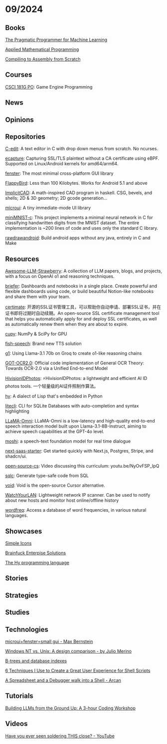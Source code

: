 # 09/2024

## Books
[The Pragmatic Programmer for Machine Learning](https://ppml.dev/)

[Applied Mathematical Programming](https://web.mit.edu/15.053/www/AMP.htm)

[Compiling to Assembly from Scratch](https://keleshev.com/compiling-to-assembly-from-scratch/#table-of-contents)

## Courses
[CSCI 181G PO](https://cs.pomona.edu/classes/cs181g/): Game Engine Programming

## News

## Opinions

## Repositories
[C-edit](https://github.com/velorek1/C-edit): A text editor in C with drop down menus from scratch. No ncurses.

[ecapture](https://github.com/gojue/ecapture): Capturing SSL/TLS plaintext without a CA certificate using eBPF. Supported on Linux/Android kernels for amd64/arm64.

[fenster](https://github.com/zserge/fenster): The most minimal cross-platform GUI library

[FlappyBird](https://github.com/VadimBoev/FlappyBird): Less than 100 Kilobytes. Works for Android 5.1 and above

[ImplicitCAD](https://github.com/Haskell-Things/ImplicitCAD): A math-inspired CAD program in haskell. CSG, bevels, and shells; 2D & 3D geometry; 2D gcode generation...

[microui](https://github.com/rxi/microui): A tiny immediate-mode UI library

[miniMNIST-c](https://github.com/konrad-gajdus/miniMNIST-c): This project implements a minimal neural network in C for classifying handwritten digits from the MNIST dataset. The entire implementation is ~200 lines of code and uses only the standard C library.

[rawdrawandroid](https://github.com/cnlohr/rawdrawandroid): Build android apps without any java, entirely in C and Make

## Resources
[Awesome-LLM-Strawberry](https://github.com/hijkzzz/Awesome-LLM-Strawberry): A collection of LLM papers, blogs, and projects, with a focus on OpenAI o1 and reasoning techniques.

[briefer](https://github.com/briefercloud/briefer): Dashboards and notebooks in a single place. Create powerful and flexible dashboards using code, or build beautiful Notion-like notebooks and share them with your team.

[certimate](https://github.com/usual2970/certimate): 开源的SSL证书管理工具，可以帮助你自动申请、部署SSL证书，并在证书即将过期时自动续期。An open-source SSL certificate management tool that helps you automatically apply for and deploy SSL certificates, as well as automatically renew them when they are about to expire.

[cupy](https://github.com/cupy/cupy): NumPy & SciPy for GPU

[fish-speech](https://github.com/fishaudio/fish-speech): Brand new TTS solution

[g1](https://github.com/bklieger-groq/g1): Using Llama-3.1 70b on Groq to create o1-like reasoning chains

[GOT-OCR2.0](https://github.com/Ucas-HaoranWei/GOT-OCR2.0): Official code implementation of General OCR Theory: Towards OCR-2.0 via a Unified End-to-end Model

[HivisionIDPhotos](https://github.com/Zeyi-Lin/HivisionIDPhotos): ⚡️HivisionIDPhotos: a lightweight and efficient AI ID photos tools. 一个轻量级的AI证件照制作算法。

[hy](https://github.com/hylang/hy): A dialect of Lisp that's embedded in Python

[litecli](https://github.com/dbcli/litecli): CLI for SQLite Databases with auto-completion and syntax highlighting

[LLaMA-Omni](https://github.com/ictnlp/LLaMA-Omni): LLaMA-Omni is a low-latency and high-quality end-to-end speech interaction model built upon Llama-3.1-8B-Instruct, aiming to achieve speech capabilities at the GPT-4o level.

[moshi](https://github.com/kyutai-labs/moshi): a speech-text foundation model for real time dialogue

[next-saas-starter](https://github.com/leerob/next-saas-starter): Get started quickly with Next.js, Postgres, Stripe, and shadcn/ui.

[open-source-cs](https://github.com/ForrestKnight/open-source-cs): Video discussing this curriculum: youtu.be/NyOvFSP_IpQ

[sqlc](https://github.com/sqlc-dev/sqlc): Generate type-safe code from SQL

[void](https://github.com/voideditor/void): Void is the open-source Cursor alternative.

[WatchYourLAN](https://github.com/aceberg/WatchYourLAN): Lightweight network IP scanner. Can be used to notify about new hosts and monitor host online/offline history

[wordfreq](https://github.com/rspeer/wordfreq): Access a database of word frequencies, in various natural languages.

## Showcases
[Simple Icons](https://simpleicons.org/)

[Brainfuck Enterpise Solutions](https://github.com/bf-enterprise-solutions)

[The Hy programming language](https://hylang.org/)

## Stories

## Strategies

## Studies

## Technologies
[microui+fenster=small gui - Max Bernstein](https://bernsteinbear.com/blog/fenster-microui/)

[Windows NT vs. Unix: A design comparison - by Julio Merino](https://blogsystem5.substack.com/p/windows-nt-vs-unix-design)

[B-trees and database indexes](https://planetscale.com/blog/btrees-and-database-indexes)

[6 Techniques I Use to Create a Great User Experience for Shell Scripts](https://nochlin.com/blog/6-techniques-i-use-to-create-a-great-user-experience-for-shell-scripts)

[A Spreadsheet and a Debugger walk into a Shell - Arcan](https://arcan-fe.com/2024/09/16/a-spreadsheet-and-a-debugger-walks-into-a-shell/)

## Tutorials
[Building LLMs from the Ground Up: A 3-hour Coding Workshop](https://magazine.sebastianraschka.com/p/building-llms-from-the-ground-up)

## Videos
[Have you ever seen soldering THIS close? - YouTube](https://www.youtube.com/watch?v=m3Ny3j5nH0U)
